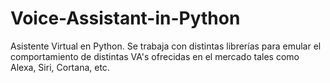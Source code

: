 # Voice-Assistant-in-Python
Asistente Virtual en Python. Se trabaja con distintas librerías para emular el comportamiento de distintas VA's ofrecidas en el mercado tales como Alexa, Siri, Cortana, etc.
